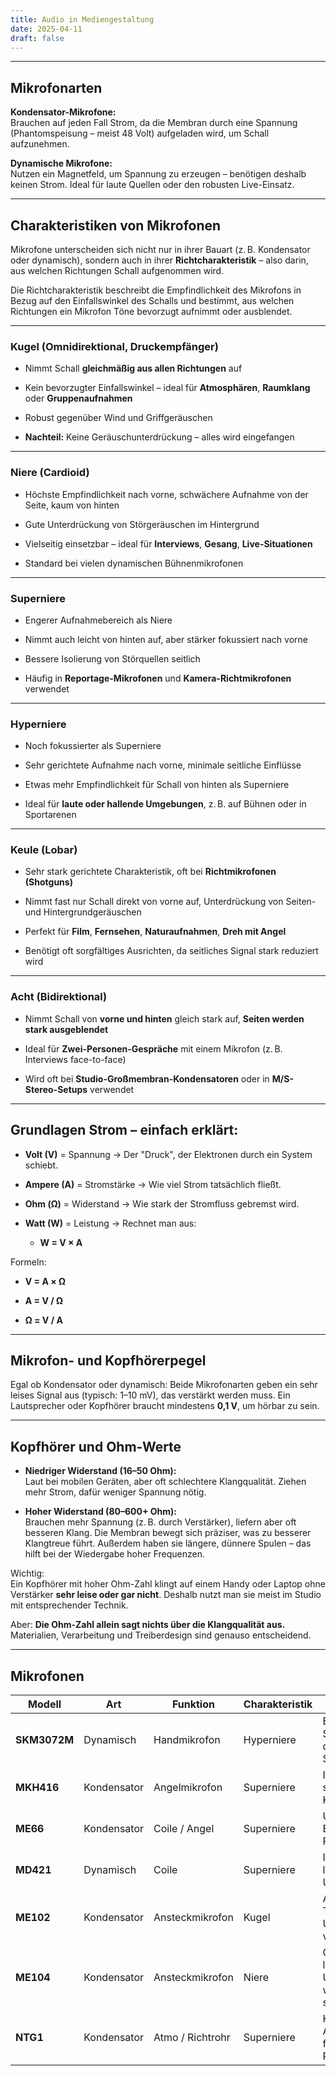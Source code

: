 ```yaml
---
title: Audio in Mediengestaltung
date: 2025-04-11
draft: false
---
```


---

## Mikrofonarten

**Kondensator-Mikrofone:**  
Brauchen auf jeden Fall Strom, da die Membran durch eine Spannung (Phantomspeisung – meist 48 Volt) aufgeladen wird, um Schall aufzunehmen.

**Dynamische Mikrofone:**  
Nutzen ein Magnetfeld, um Spannung zu erzeugen – benötigen deshalb keinen Strom. Ideal für laute Quellen oder den robusten Live-Einsatz.

---
## **Charakteristiken von Mikrofonen**

Mikrofone unterscheiden sich nicht nur in ihrer Bauart (z. B. Kondensator oder dynamisch), sondern auch in ihrer **Richtcharakteristik** – also darin, aus welchen Richtungen Schall aufgenommen wird.

Die Richtcharakteristik beschreibt die Empfindlichkeit des Mikrofons in Bezug auf den Einfallswinkel des Schalls und bestimmt, aus welchen Richtungen ein Mikrofon Töne bevorzugt aufnimmt oder ausblendet.

---

### **Kugel (Omnidirektional, Druckempfänger)**

- Nimmt Schall **gleichmäßig aus allen Richtungen** auf
    
- Kein bevorzugter Einfallswinkel – ideal für **Atmosphären**, **Raumklang** oder **Gruppenaufnahmen**
    
- Robust gegenüber Wind und Griffgeräuschen
    
- **Nachteil:** Keine Geräuschunterdrückung – alles wird eingefangen
    

---

### **Niere (Cardioid)**

- Höchste Empfindlichkeit nach vorne, schwächere Aufnahme von der Seite, kaum von hinten
    
- Gute Unterdrückung von Störgeräuschen im Hintergrund
    
- Vielseitig einsetzbar – ideal für **Interviews**, **Gesang**, **Live-Situationen**
    
- Standard bei vielen dynamischen Bühnenmikrofonen
    

---

### **Superniere**

- Engerer Aufnahmebereich als Niere
    
- Nimmt auch leicht von hinten auf, aber stärker fokussiert nach vorne
    
- Bessere Isolierung von Störquellen seitlich
    
- Häufig in **Reportage-Mikrofonen** und **Kamera-Richtmikrofonen** verwendet
    

---

### **Hyperniere**

- Noch fokussierter als Superniere
    
- Sehr gerichtete Aufnahme nach vorne, minimale seitliche Einflüsse
    
- Etwas mehr Empfindlichkeit für Schall von hinten als Superniere
    
- Ideal für **laute oder hallende Umgebungen**, z. B. auf Bühnen oder in Sportarenen
    

---

### **Keule (Lobar)**

- Sehr stark gerichtete Charakteristik, oft bei **Richtmikrofonen (Shotguns)**
    
- Nimmt fast nur Schall direkt von vorne auf, Unterdrückung von Seiten- und Hintergrundgeräuschen
    
- Perfekt für **Film**, **Fernsehen**, **Naturaufnahmen**, **Dreh mit Angel**
    
- Benötigt oft sorgfältiges Ausrichten, da seitliches Signal stark reduziert wird
    

---

### **Acht (Bidirektional)**

- Nimmt Schall von **vorne und hinten** gleich stark auf, **Seiten werden stark ausgeblendet**
    
- Ideal für **Zwei-Personen-Gespräche** mit einem Mikrofon (z. B. Interviews face-to-face)
    
- Wird oft bei **Studio-Großmembran-Kondensatoren** oder in **M/S-Stereo-Setups** verwendet

---
## Grundlagen Strom – einfach erklärt:

- **Volt (V)** = Spannung → Der "Druck", der Elektronen durch ein System schiebt.
    
- **Ampere (A)** = Stromstärke → Wie viel Strom tatsächlich fließt.
    
- **Ohm (Ω)** = Widerstand → Wie stark der Stromfluss gebremst wird.
    
- **Watt (W)** = Leistung → Rechnet man aus:
    
    - **W = V × A**
        

Formeln:

- **V = A × Ω**
    
- **A = V / Ω**
    
- **Ω = V / A**
    

---

## Mikrofon- und Kopfhörerpegel

Egal ob Kondensator oder dynamisch: Beide Mikrofonarten geben ein sehr leises Signal aus (typisch: 1–10 mV), das verstärkt werden muss. Ein Lautsprecher oder Kopfhörer braucht mindestens **0,1 V**, um hörbar zu sein.

---

## Kopfhörer und Ohm-Werte

- **Niedriger Widerstand (16–50 Ohm):**  
    Laut bei mobilen Geräten, aber oft schlechtere Klangqualität. Ziehen mehr Strom, dafür weniger Spannung nötig.
    
- **Hoher Widerstand (80–600+ Ohm):**  
    Brauchen mehr Spannung (z. B. durch Verstärker), liefern aber oft besseren Klang. Die Membran bewegt sich präziser, was zu besserer Klangtreue führt. Außerdem haben sie längere, dünnere Spulen – das hilft bei der Wiedergabe hoher Frequenzen.
    

Wichtig:  
Ein Kopfhörer mit hoher Ohm-Zahl klingt auf einem Handy oder Laptop ohne Verstärker **sehr leise oder gar nicht**. Deshalb nutzt man sie meist im Studio mit entsprechender Technik.

Aber: **Die Ohm-Zahl allein sagt nichts über die Klangqualität aus.** Materialien, Verarbeitung und Treiberdesign sind genauso entscheidend.

---
## Mikrofonen


| Modell       | Art         | Funktion         | Charakteristik | Merkmale                                                    |
| ------------ | ----------- | ---------------- | -------------- | ----------------------------------------------------------- |
| **SKM3072M** | Dynamisch   | Handmikrofon     | Hyperniere     | Eingebauter Sender (braucht daher trotzdem Strom)           |
| **MKH416**   | Kondensator | Angelmikrofon    | Superniere     | Ideal für Film/TV, sehr gerichteter Klang                   |
| **ME66**     | Kondensator | Coile / Angel    | Superniere     | Unterstützt Batterie für Phantomspeisung                    |
| **MD421**    | Dynamisch   | Coile            | Superniere     | Ideal für sehr laute Umgebungen                             |
| **ME102**    | Kondensator | Ansteckmikrofon  | Kugel          | Am besten für O-Ton in leisen Umgebungen mit viel Bewegung  |
| **ME104**    | Kondensator | Ansteckmikrofon  | Niere          | Gut für O-Ton in lauten Umgebungen, wenn Person still steht |
| **NTG1**     | Kondensator | Atmo / Richtrohr | Superniere     | Klassisches Atmo-Mikrofon für Film, braucht Phantomspeisung |
